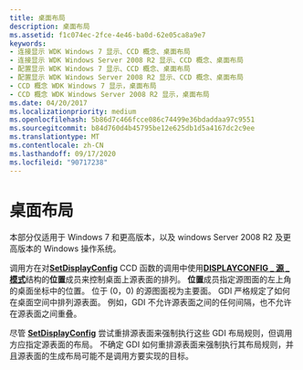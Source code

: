 ```yaml
---
title: 桌面布局
description: 桌面布局
ms.assetid: f1c074ec-2fce-4e46-ba0d-62e05ca8a9e7
keywords:
- 连接显示 WDK Windows 7 显示、CCD 概念、桌面布局
- 连接显示 WDK Windows Server 2008 R2 显示、CCD 概念、桌面布局
- 配置显示 WDK Windows 7 显示、CCD 概念、桌面布局
- 配置显示 WDK Windows Server 2008 R2 显示、CCD 概念、桌面布局
- CCD 概念 WDK Windows 7 显示，桌面布局
- CCD 概念 WDK Windows Server 2008 R2 显示，桌面布局
ms.date: 04/20/2017
ms.localizationpriority: medium
ms.openlocfilehash: 5b86d7c466fcce086c74499e36bdaddaa97c9551
ms.sourcegitcommit: b84d760d4b45795be12e625db1d5a4167dc2c9ee
ms.translationtype: MT
ms.contentlocale: zh-CN
ms.lasthandoff: 09/17/2020
ms.locfileid: "90717238"
---
```

# <a name="desktop-layout"></a>桌面布局


本部分仅适用于 Windows 7 和更高版本，以及 windows Server 2008 R2 及更高版本的 Windows 操作系统。

调用方在对[**SetDisplayConfig**](/windows/win32/api/winuser/nf-winuser-setdisplayconfig) CCD 函数的调用中使用[**DISPLAYCONFIG \_ 源 \_ 模式**](/windows/win32/api/wingdi/ns-wingdi-displayconfig_source_mode)结构的**位置**成员来控制桌面上源表面的排列。 **位置**成员指定源图面的左上角的桌面坐标中的位置。 位于 (0，0) 的源图面视为主要面。 GDI 严格规定了如何在桌面空间中排列源表面。 例如，GDI 不允许源表面之间的任何间隔，也不允许在源表面之间重叠。

尽管 [**SetDisplayConfig**](/windows/win32/api/winuser/nf-winuser-setdisplayconfig) 尝试重排源表面来强制执行这些 GDI 布局规则，但调用方应指定源表面的布局。 不确定 GDI 如何重排源表面来强制执行其布局规则，并且源表面的生成布局可能不是调用方要实现的目标。

 

